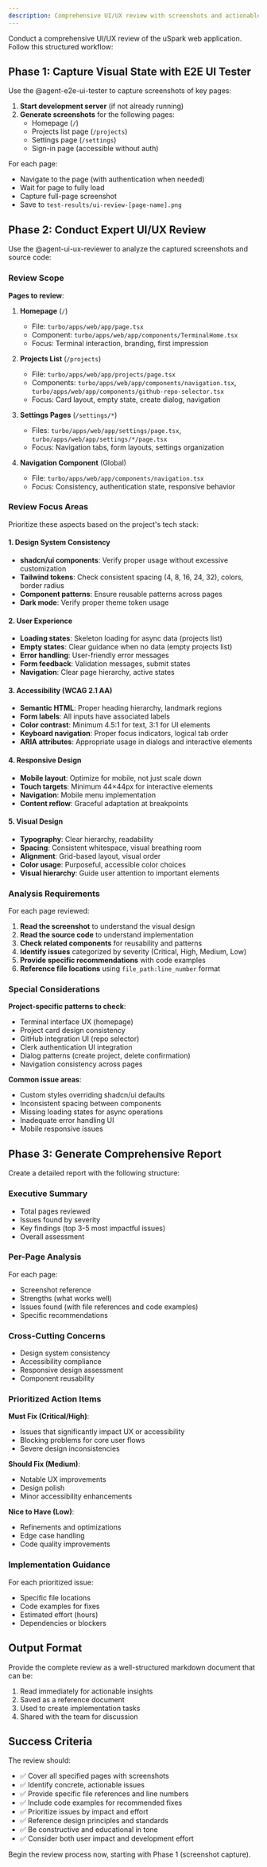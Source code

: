 ```yaml
---
description: Comprehensive UI/UX review with screenshots and actionable improvement recommendations
---
```


Conduct a comprehensive UI/UX review of the uSpark web application. Follow this structured workflow:

## Phase 1: Capture Visual State with E2E UI Tester

Use the @agent-e2e-ui-tester to capture screenshots of key pages:

1. **Start development server** (if not already running)
2. **Generate screenshots** for the following pages:
   - Homepage (`/`)
   - Projects list page (`/projects`)
   - Settings page (`/settings`)
   - Sign-in page (accessible without auth)

For each page:
- Navigate to the page (with authentication when needed)
- Wait for page to fully load
- Capture full-page screenshot
- Save to `test-results/ui-review-[page-name].png`

## Phase 2: Conduct Expert UI/UX Review

Use the @agent-ui-ux-reviewer to analyze the captured screenshots and source code:

### Review Scope

**Pages to review**:
1. **Homepage** (`/`)
   - File: `turbo/apps/web/app/page.tsx`
   - Component: `turbo/apps/web/app/components/TerminalHome.tsx`
   - Focus: Terminal interaction, branding, first impression

2. **Projects List** (`/projects`)
   - File: `turbo/apps/web/app/projects/page.tsx`
   - Components: `turbo/apps/web/app/components/navigation.tsx`, `turbo/apps/web/app/components/github-repo-selector.tsx`
   - Focus: Card layout, empty state, create dialog, navigation

3. **Settings Pages** (`/settings/*`)
   - Files: `turbo/apps/web/app/settings/page.tsx`, `turbo/apps/web/app/settings/*/page.tsx`
   - Focus: Navigation tabs, form layouts, settings organization

4. **Navigation Component** (Global)
   - File: `turbo/apps/web/app/components/navigation.tsx`
   - Focus: Consistency, authentication state, responsive behavior

### Review Focus Areas

Prioritize these aspects based on the project's tech stack:

#### 1. Design System Consistency
- **shadcn/ui components**: Verify proper usage without excessive customization
- **Tailwind tokens**: Check consistent spacing (4, 8, 16, 24, 32), colors, border radius
- **Component patterns**: Ensure reusable patterns across pages
- **Dark mode**: Verify proper theme token usage

#### 2. User Experience
- **Loading states**: Skeleton loading for async data (projects list)
- **Empty states**: Clear guidance when no data (empty projects list)
- **Error handling**: User-friendly error messages
- **Form feedback**: Validation messages, submit states
- **Navigation**: Clear page hierarchy, active states

#### 3. Accessibility (WCAG 2.1 AA)
- **Semantic HTML**: Proper heading hierarchy, landmark regions
- **Form labels**: All inputs have associated labels
- **Color contrast**: Minimum 4.5:1 for text, 3:1 for UI elements
- **Keyboard navigation**: Proper focus indicators, logical tab order
- **ARIA attributes**: Appropriate usage in dialogs and interactive elements

#### 4. Responsive Design
- **Mobile layout**: Optimize for mobile, not just scale down
- **Touch targets**: Minimum 44×44px for interactive elements
- **Navigation**: Mobile menu implementation
- **Content reflow**: Graceful adaptation at breakpoints

#### 5. Visual Design
- **Typography**: Clear hierarchy, readability
- **Spacing**: Consistent whitespace, visual breathing room
- **Alignment**: Grid-based layout, visual order
- **Color usage**: Purposeful, accessible color choices
- **Visual hierarchy**: Guide user attention to important elements

### Analysis Requirements

For each page reviewed:

1. **Read the screenshot** to understand the visual design
2. **Read the source code** to understand implementation
3. **Check related components** for reusability and patterns
4. **Identify issues** categorized by severity (Critical, High, Medium, Low)
5. **Provide specific recommendations** with code examples
6. **Reference file locations** using `file_path:line_number` format

### Special Considerations

**Project-specific patterns to check**:
- Terminal interface UX (homepage)
- Project card design consistency
- GitHub integration UI (repo selector)
- Clerk authentication UI integration
- Dialog patterns (create project, delete confirmation)
- Navigation consistency across pages

**Common issue areas**:
- Custom styles overriding shadcn/ui defaults
- Inconsistent spacing between components
- Missing loading states for async operations
- Inadequate error handling UI
- Mobile responsive issues

## Phase 3: Generate Comprehensive Report

Create a detailed report with the following structure:

### Executive Summary
- Total pages reviewed
- Issues found by severity
- Key findings (top 3-5 most impactful issues)
- Overall assessment

### Per-Page Analysis
For each page:
- Screenshot reference
- Strengths (what works well)
- Issues found (with file references and code examples)
- Specific recommendations

### Cross-Cutting Concerns
- Design system consistency
- Accessibility compliance
- Responsive design assessment
- Component reusability

### Prioritized Action Items

**Must Fix (Critical/High)**:
- Issues that significantly impact UX or accessibility
- Blocking problems for core user flows
- Severe design inconsistencies

**Should Fix (Medium)**:
- Notable UX improvements
- Design polish
- Minor accessibility enhancements

**Nice to Have (Low)**:
- Refinements and optimizations
- Edge case handling
- Code quality improvements

### Implementation Guidance
For each prioritized issue:
- Specific file locations
- Code examples for fixes
- Estimated effort (hours)
- Dependencies or blockers

## Output Format

Provide the complete review as a well-structured markdown document that can be:
1. Read immediately for actionable insights
2. Saved as a reference document
3. Used to create implementation tasks
4. Shared with the team for discussion

## Success Criteria

The review should:
- ✅ Cover all specified pages with screenshots
- ✅ Identify concrete, actionable issues
- ✅ Provide specific file references and line numbers
- ✅ Include code examples for recommended fixes
- ✅ Prioritize issues by impact and effort
- ✅ Reference design principles and standards
- ✅ Be constructive and educational in tone
- ✅ Consider both user impact and development effort

Begin the review process now, starting with Phase 1 (screenshot capture).
